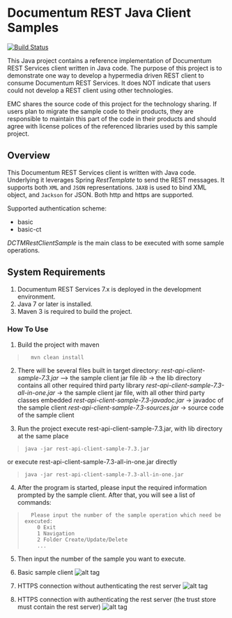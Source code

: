 Documentum REST Java Client Samples
=========

[![Build Status](https://travis-ci.org/Enterprise-Content-Management/documentum-rest-client-java.svg?branch=master)](https://travis-ci.org/Enterprise-Content-Management/documentum-rest-client-java)

This Java project contains a reference implementation of Documentum REST Services client written in Java code. The
purpose of this project is to demonstrate one way to develop a hypermedia driven REST client to consume Documentum
REST Services. It does NOT indicate that users could not develop a REST client using other technologies.

EMC shares the source code of this project for the technology sharing. If users plan to migrate the sample code to their
 products, they are responsible to maintain this part of the code in their products and should agree with license polices
  of the referenced libraries used by this sample project.


## Overview
This Documentum REST Services client is written with Java code. Underlying it leverages Spring *RestTemplate* to send
the REST messages. It supports both `XML` and `JSON` representations. `JAXB` is used to bind XML object, and `Jackson`
for JSON. Both http and https are supported.

Supported authentication scheme:
* basic
* basic-ct

*DCTMRestClientSample* is the main class to be executed with some sample operations.

## System Requirements
1. Documentum REST Services 7.x is deployed in the development environment.
2. Java 7 or later is installed.
3. Maven 3 is required to build the project.

### How To Use
1. Build the project with maven
>       mvn clean install

2. There will be several files built in target directory:
 *rest-api-client-sample-7.3.jar* --> the sample client jar file
 *lib* -> the lib directory contains all other required third party library
 *rest-api-client-sample-7.3-all-in-one.jar* -> the sample client jar file, with all other third party classes embedded
 *rest-api-client-sample-7.3-javadoc.jar* -> javadoc of the sample client
 *rest-api-client-sample-7.3-sources.jar* -> source code of the sample client
   
3. Run the project
 execute rest-api-client-sample-7.3.jar, with lib directory at the same place
>     java -jar rest-api-client-sample-7.3.jar
   
 or execute rest-api-client-sample-7.3-all-in-one.jar directly
>     java -jar rest-api-client-sample-7.3-all-in-one.jar
   
4. After the program is started, please input the required information prompted by the sample client. After that, you
will see a list of commands:
>    	Please input the number of the sample operation which need be executed:
>    	  0 Exit
>    	  1 Navigation
>    	  2 Folder Create/Update/Delete
>         ...

5. Then input the number of the sample you want to execute.

6. Basic sample client
![alt tag](https://raw.githubusercontent.com/Enterprise-Content-Management/documentum-rest-client-java/master/imgs/basic.gif)

7. HTTPS connection without authenticating the rest server
![alt tag](https://raw.githubusercontent.com/Enterprise-Content-Management/documentum-rest-client-java/master/imgs/https1.gif)

8. HTTPS connection with authenticating the rest server (the trust store must contain the rest server)
![alt tag](https://raw.githubusercontent.com/Enterprise-Content-Management/documentum-rest-client-java/master/imgs/https2.gif)
